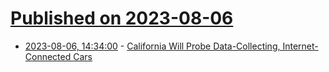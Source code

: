 # [Published on 2023-08-06](index.md)

* [2023-08-06, 14:34:00](https://tech.slashdot.org/story/23/08/05/1433230/california-will-probe-data-collecting-internet-connected-cars?utm_source=rss1.0mainlinkanon&utm_medium=feed) - [California Will Probe Data-Collecting, Internet-Connected Cars](https://tech.slashdot.org/story/23/08/05/1433230/california-will-probe-data-collecting-internet-connected-cars?utm_source=rss1.0mainlinkanon&utm_medium=feed)
